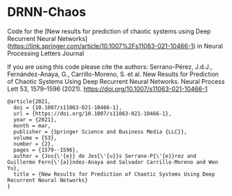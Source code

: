# DRNN-Chaos
Code for the [New results for prediction of chaotic systems using Deep Recurrent Neural Networks] (https://link.springer.com/article/10.1007%2Fs11063-021-10466-1) in Neural Processing Letters Journal 

If you are using this code please cite the authors:
Serrano-Pérez, J.d.J., Fernández-Anaya, G., Carrillo-Moreno, S. et al. New Results for Prediction of Chaotic Systems Using Deep Recurrent Neural Networks. Neural Process Lett 53, 1579–1596 (2021). https://doi.org/10.1007/s11063-021-10466-1

```
@article{2021,
  doi = {10.1007/s11063-021-10466-1},
  url = {https://doi.org/10.1007/s11063-021-10466-1},
  year = {2021},
  month = mar,
  publisher = {Springer Science and Business Media {LLC}},
  volume = {53},
  number = {2},
  pages = {1579--1596},
  author = {Jos{\'{e}} de Jes{\'{u}}s Serrano-P{\'{e}}rez and Guillermo Fern{\'{a}}ndez-Anaya and Salvador Carrillo-Moreno and Wen Yu},
  title = {New Results for Prediction of Chaotic Systems Using Deep Recurrent Neural Networks}
}
```
